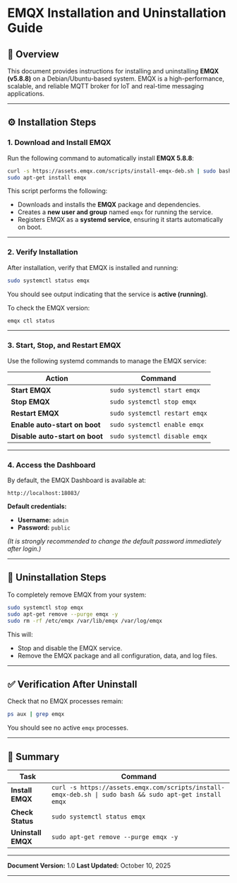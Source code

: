 
# EMQX Installation and Uninstallation Guide

## 📘 Overview

This document provides instructions for installing and uninstalling **EMQX (v5.8.8)** on a Debian/Ubuntu-based system.
EMQX is a high-performance, scalable, and reliable MQTT broker for IoT and real-time messaging applications.

---

## ⚙️ Installation Steps

### 1. Download and Install EMQX

Run the following command to automatically install **EMQX 5.8.8**:

```bash
curl -s https://assets.emqx.com/scripts/install-emqx-deb.sh | sudo bash
sudo apt-get install emqx
```

This script performs the following:

* Downloads and installs the **EMQX** package and dependencies.
* Creates a **new user and group** named `emqx` for running the service.
* Registers EMQX as a **systemd service**, ensuring it starts automatically on boot.

---

### 2. Verify Installation

After installation, verify that EMQX is installed and running:

```bash
sudo systemctl status emqx
```

You should see output indicating that the service is **active (running)**.

To check the EMQX version:

```bash
emqx ctl status
```

---

### 3. Start, Stop, and Restart EMQX

Use the following systemd commands to manage the EMQX service:

| Action                         | Command                       |
| ------------------------------ | ----------------------------- |
| **Start EMQX**                 | `sudo systemctl start emqx`   |
| **Stop EMQX**                  | `sudo systemctl stop emqx`    |
| **Restart EMQX**               | `sudo systemctl restart emqx` |
| **Enable auto-start on boot**  | `sudo systemctl enable emqx`  |
| **Disable auto-start on boot** | `sudo systemctl disable emqx` |

---

### 4. Access the Dashboard

By default, the EMQX Dashboard is available at:

```
http://localhost:18083/
```

**Default credentials:**

* **Username:** `admin`
* **Password:** `public`

*(It is strongly recommended to change the default password immediately after login.)*

---

## 🧹 Uninstallation Steps

To completely remove EMQX from your system:

```bash
sudo systemctl stop emqx
sudo apt-get remove --purge emqx -y
sudo rm -rf /etc/emqx /var/lib/emqx /var/log/emqx
```

This will:

* Stop and disable the EMQX service.
* Remove the EMQX package and all configuration, data, and log files.

---

## ✅ Verification After Uninstall

Check that no EMQX processes remain:

```bash
ps aux | grep emqx
```

You should see no active `emqx` processes.

---

## 📄 Summary

| Task               | Command                                                                                                 |
| ------------------ | ------------------------------------------------------------------------------------------------------- |
| **Install EMQX**   | `curl -s https://assets.emqx.com/scripts/install-emqx-deb.sh \| sudo bash && sudo apt-get install emqx` |
| **Check Status**   | `sudo systemctl status emqx`                                                                            |
| **Uninstall EMQX** | `sudo apt-get remove --purge emqx -y`                                                                   |

---

**Document Version:** 1.0
**Last Updated:** October 10, 2025

---
